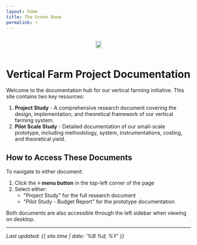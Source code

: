 ```yaml
---
layout: home
title: The Green Room
permalink: /
---
```


<div style="display: flex; justify-content: center; align-items: center; text-align: center;">
  <div>
  <p >
    <img src="{{ site.baseurl }}/assets/pilot_images/logo.jpg"  style="width: 90%; height: auto;">
  </p>
  </div>
</div>

# Vertical Farm Project Documentation

Welcome to the documentation hub for our vertical farming initiative. This site contains two key resources:

1. **Project Study** - A comprehensive research document covering the design, implementation, and theoretical framework of our vertical farming system.
2. **Pilot Scale Study** - Detailed documentation of our small-scale prototype, including methodology, system, instrumentations, costing, and theoretical yield.

## How to Access These Documents

To navigate to either document:

1. Click the **≡ menu button** in the top-left corner of the page
2. Select either:
   - "Project Study" for the full research document
   - "Pilot Study - Budget Report" for the prototype documentation

Both documents are also accessible through the left sidebar when viewing on desktop.

---

*Last updated: {{ site.time | date: '%B %d, %Y' }}*
